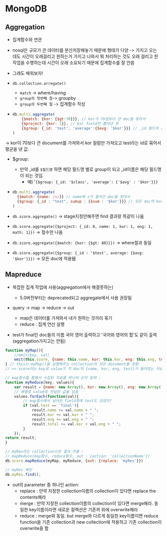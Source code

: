 # MongoDB

## Aggregation

- 집계함수와 연관

- nosql은 규모가 큰 데이터를 분산저장해놓기 때문에 형태가 다양 -> 가지고 오는 데도 시간이 오래걸리고 원하는거 가지고 나와서 뭐 처리하는 것도 오래 걸리고 한 작업을 수행하는데 시간이 오래 소요되기 때문에 집계함수를 잘 안씀

- 그래도 배워보자!

  

- `db.collection.arregate()`

  - `match` -> where/having
  - `group의 첫번째 절`->  groupby
  - `group의 두번째 절` -> 집계함수 작성



- ```javascript
  db.multi.aggregate(
      {$match: {kor: {$gt:70}}}, // kor가 70점보다 큰 doc을 찾아서
      {$project: {kor: 1}}, // kor field만 뽑아낸 후
      {$group: {_id: 'test', 'average':{$avg: '$kor'}}} // _id 필드의 값이 test이고 kor의 평균을 계산한 average라는 field를 가진 doc을 생성해라
  ) 
  ```

-> kor이 70보다 큰 document를 가져와서 kor 컬럼만 가져오고 test라는 id로 묶어서 평균을 낸 값.

- $group:
  - 만약 _id를 `$필드명` 하면 해당 필드명 별로 group이 되고 _id이름은 해당 필드명이 되는 것임.
    - 예) '`{$group: {_id: '$class', 'average': {'$avg' : '$kor'}}}`

- ```javascript
  db.multi.aggregate(
  	{$match: {name: /s/}} // name에 s가 들어간 doc을 찾아서
  	{$group: {_id : "test", sumup : {$sum : '$kor'}}} // 모든 doc의 kor점수를 더해서 sumup이라는 필드명으로 만들어라
  )
  ```

- `db.score.aggregate()` -> stage지정안해주면 find 결과랑 똑같이 나옴

- `db.score.aggregate({$project: {_id: 0, name: 1, kor: 1, eng: 1, math: 1}})` -> 점수만 나옴
- `db.score.aggregate({$match: {kor: {$gt: 80}}})` -> where절과 동일

- `db.score.aggregate({$group: {_id : '$test', average: {$avg: '$kor'}}})` -> 모든 doc에 적용됌



## Mapreduce

- 복잡한 집계 작업에 사용(aggregation에서 해결못하는)
  - 5.0버전부터는 deprecated되고 aggregate에서 사용 권장됨

- query -> map -> reduce -> out

  - map은 데이터를 가져와서 내가 원하는 것끼리 묶기
  - reduce : 집계 연산 실행
- test가 final인 doc들의 이름 국어 영어 출력하고 '국어와 영어의 합'도 같이 출력 (aggregation가지고는 안됨)

```javascript
function myMap(){
	//emit(key, val)
	emit(this.score, {name: this.name, kor: this.kor, eng: this.eng, test: this.test})
} // this는 myMap()을 실행해주는 collection의 모든 document를 칭함
// => score라는 key로 value가 각 doc의 {name, kor, eng, test}가 들어있는 자료가 쌓일 예정

// map함수를 통해서 수집된 자료를 하나씩 순차 입력 :
function myReduce(key, values){
	var result = {name: new Array(), kor: new Array(), eng: new Array(), total : new Array()}
    // 배열로 value로 전달된 값을 담음
    values.forEach(function(val){
        // map함수에서 넘어온 field중에 test도 있었지?
    	if (val.test == 'final'){
    		result.name += val.name + " ";
    		result.kor += val.kor + " ";
    		result.eng += val.eng + " ";
    		result.total += val.kor + val.eng + " ";
		}
	});
return result;
}

// myRes라는 collection으로 결과 추출 : 
// mapReduce(map함수, reduce함수, out : {action: 'collectionName'})
db.score.mapReduce(myMap, myReduce, {out: {replace: 'myRes'}}) 

// myRes 확인
db.myRes.find();
```

- out의 parameter 중 하나인 action:
  - replace : 만약 지정한 collection이름의 collection이 있다면 replace the contents해라
  - merge : 만약 지정한 collection이름의 collection이 있다면 merge해라. 동일한 key이름이라면 새로운 컬렉션은 기존꺼 위에 overwrite해라
  - reduce : merge와 동일. but merge와 다르게 동일한 key이름이면 reduce function을 기존 collection과 new collection에 적용하고 기존 collection이 overwrite을 함




